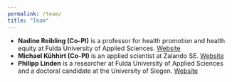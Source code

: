```yaml
---
permalink: /team/
title: "Team"
---
```


* **Nadine Reibling (Co-PI)** is a professor for health promotion and health equity at Fulda University of Applied Sciences. [Website](https://www.hs-fulda.de/en/studies/departments/nursing-and-health-sciences/about-us/professors/details/person/prof-dr-nadine-reibling-3263/contactBox)
* **Michael Kühhirt (Co-PI)** is an applied scientist at Zalando SE. [Website](https://kuehhirt.github.io)
* **Philipp Linden** is a researcher at Fulda University of Applied Sciences and a doctoral candidate at the University of Siegen. [Website](https://www.hs-fulda.de/gesundheitswissenschaften/ueber-uns/mitarbeitende/details/person/philipp-linden-3299/contactBox)
